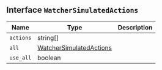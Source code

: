 ## Interface `WatcherSimulatedActions`

| Name | Type | Description |
| - | - | - |
| `actions` | string[] | &nbsp; |
| `all` | [WatcherSimulatedActions](./WatcherSimulatedActions.md) | &nbsp; |
| `use_all` | boolean | &nbsp; |
